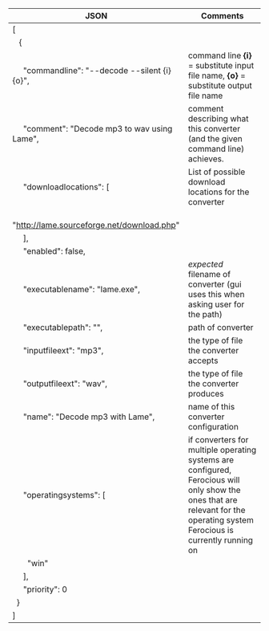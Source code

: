 | JSON  | Comments |
| ------------- | ------------- |
|[
|&nbsp;&nbsp;     { | |
|&nbsp;&nbsp;&nbsp;&nbsp;         "commandline": "--decode --silent {i} {o}", | command line **{i}** = substitute input file name, **{o}** = substitute output file name |
|&nbsp;&nbsp;&nbsp;&nbsp;         "comment": "Decode mp3 to wav using Lame", | comment describing what this converter (and the given command line) achieves. |
|&nbsp;&nbsp;&nbsp;&nbsp;         "downloadlocations": [|List of possible download locations for the converter|
|&nbsp;&nbsp;&nbsp;&nbsp;&nbsp;&nbsp;   "http://lame.sourceforge.net/download.php"
|&nbsp;&nbsp;&nbsp;&nbsp;         ], 
|&nbsp;&nbsp;&nbsp;&nbsp;         "enabled": false,
|&nbsp;&nbsp;&nbsp;&nbsp;         "executablename": "lame.exe",| *expected* filename of converter (gui uses this when asking user for the path)|
|&nbsp;&nbsp;&nbsp;&nbsp;         "executablepath": "",|path of converter|
|&nbsp;&nbsp;&nbsp;&nbsp;         "inputfileext": "mp3",|the type of file the converter accepts|
|&nbsp;&nbsp;&nbsp;&nbsp;         "outputfileext": "wav",|the type of file the converter produces|
|&nbsp;&nbsp;&nbsp;&nbsp;         "name": "Decode mp3 with Lame",|name of this converter configuration|
|&nbsp;&nbsp;&nbsp;&nbsp;         "operatingsystems": [|if converters for multiple operating systems are configured, Ferocious will only show the ones that are relevant for the operating system Ferocious is currently running on|
|&nbsp;&nbsp;&nbsp;&nbsp;&nbsp;&nbsp;             "win"
|&nbsp;&nbsp;&nbsp;&nbsp;         ],
|&nbsp;&nbsp;&nbsp;&nbsp;         "priority": 0
|&nbsp;&nbsp;}
|]